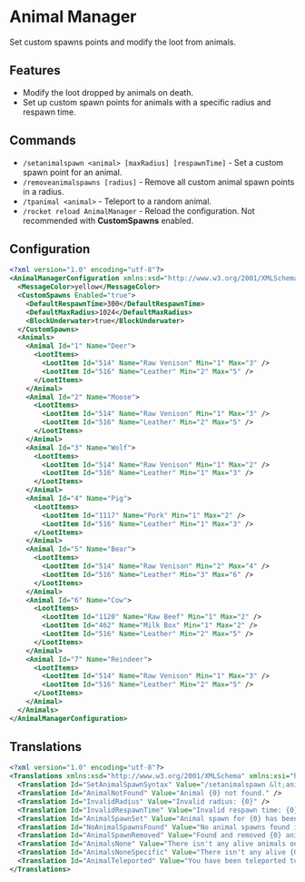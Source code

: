 # Animal Manager
Set custom spawns points and modify the loot from animals.

## Features
- Modify the loot dropped by animals on death.
- Set up custom spawn points for animals with a specific radius and respawn time.

## Commands
- `/setanimalspawn <animal> [maxRadius] [respawnTime]` - Set a custom spawn point for an animal.
- `/removeanimalspawns [radius]` - Remove all custom animal spawn points in a radius.
- `/tpanimal <animal>` - Teleport to a random animal.
- `/rocket reload AnimalManager` - Reload the configuration. Not recommended with **CustomSpawns** enabled.

## Configuration
```xml
<?xml version="1.0" encoding="utf-8"?>
<AnimalManagerConfiguration xmlns:xsd="http://www.w3.org/2001/XMLSchema" xmlns:xsi="http://www.w3.org/2001/XMLSchema-instance">
  <MessageColor>yellow</MessageColor>
  <CustomSpawns Enabled="true">
    <DefaultRespawnTime>300</DefaultRespawnTime>
    <DefaultMaxRadius>1024</DefaultMaxRadius>
    <BlockUnderwater>true</BlockUnderwater>
  </CustomSpawns>
  <Animals>
    <Animal Id="1" Name="Deer">
      <LootItems>
        <LootItem Id="514" Name="Raw Venison" Min="1" Max="3" />
        <LootItem Id="516" Name="Leather" Min="2" Max="5" />
      </LootItems>
    </Animal>
    <Animal Id="2" Name="Moose">
      <LootItems>
        <LootItem Id="514" Name="Raw Venison" Min="1" Max="3" />
        <LootItem Id="516" Name="Leather" Min="2" Max="5" />
      </LootItems>
    </Animal>
    <Animal Id="3" Name="Wolf">
      <LootItems>
        <LootItem Id="514" Name="Raw Venison" Min="1" Max="2" />
        <LootItem Id="516" Name="Leather" Min="1" Max="3" />
      </LootItems>
    </Animal>
    <Animal Id="4" Name="Pig">
      <LootItems>
        <LootItem Id="1117" Name="Pork" Min="1" Max="2" />
        <LootItem Id="516" Name="Leather" Min="1" Max="3" />
      </LootItems>
    </Animal>
    <Animal Id="5" Name="Bear">
      <LootItems>
        <LootItem Id="514" Name="Raw Venison" Min="2" Max="4" />
        <LootItem Id="516" Name="Leather" Min="3" Max="6" />
      </LootItems>
    </Animal>
    <Animal Id="6" Name="Cow">
      <LootItems>
        <LootItem Id="1120" Name="Raw Beef" Min="1" Max="2" />
        <LootItem Id="462" Name="Milk Box" Min="1" Max="2" />
        <LootItem Id="516" Name="Leather" Min="2" Max="5" />
      </LootItems>
    </Animal>
    <Animal Id="7" Name="Reindeer">
      <LootItems>
        <LootItem Id="514" Name="Raw Venison" Min="1" Max="3" />
        <LootItem Id="516" Name="Leather" Min="2" Max="5" />
      </LootItems>
    </Animal>
  </Animals>
</AnimalManagerConfiguration>
```

## Translations
```xml
<?xml version="1.0" encoding="utf-8"?>
<Translations xmlns:xsd="http://www.w3.org/2001/XMLSchema" xmlns:xsi="http://www.w3.org/2001/XMLSchema-instance">
  <Translation Id="SetAnimalSpawnSyntax" Value="/setanimalspawn &lt;animal&gt; [maxRadius] [respawnTime]" />
  <Translation Id="AnimalNotFound" Value="Animal {0} not found." />
  <Translation Id="InvalidRadius" Value="Invalid radius: {0}" />
  <Translation Id="InvalidRespawnTime" Value="Invalid respawn time: {0}" />
  <Translation Id="AnimalSpawnSet" Value="Animal spawn for {0} has been set at {1}!" />
  <Translation Id="NoAnimalSpawnsFound" Value="No animal spawns found in radius of {0}." />
  <Translation Id="AnimalSpawnRemoved" Value="Found and removed {0} animal spawns in {1}m radius." />
  <Translation Id="AnimalsNone" Value="There isn't any alive animals on the map." />
  <Translation Id="AnimalsNoneSpecific" Value="There isn't any alive {0} animals on the map." />
  <Translation Id="AnimalTeleported" Value="You have been teleported to {0} animal." />
</Translations>
```